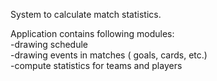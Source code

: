 System to calculate match statistics.

Application contains following modules:<br>
-drawing schedule<br>
-drawing events in matches ( goals, cards, etc.)<br>
-compute statistics for teams and players<br>
